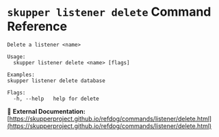 # `skupper listener delete` Command Reference

```
Delete a listener <name>

Usage:
  skupper listener delete <name> [flags]

Examples:
skupper listener delete database

Flags:
  -h, --help   help for delete
```

🔗 **External Documentation:** [https://skupperproject.github.io/refdog/commands/listener/delete.html](https://skupperproject.github.io/refdog/commands/listener/delete.html)

